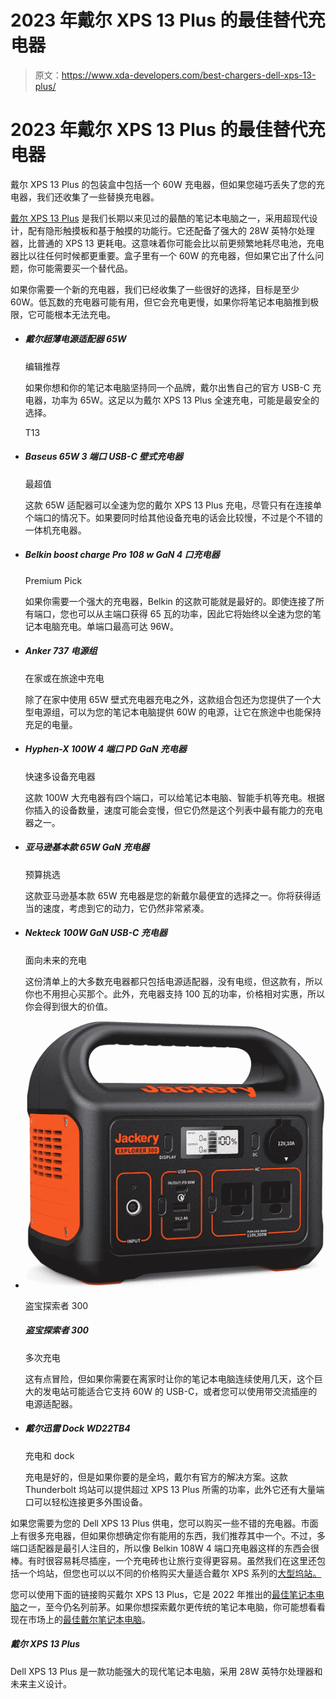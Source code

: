 # 2023 年戴尔 XPS 13 Plus 的最佳替代充电器

> 原文：<https://www.xda-developers.com/best-chargers-dell-xps-13-plus/>

# 2023 年戴尔 XPS 13 Plus 的最佳替代充电器

戴尔 XPS 13 Plus 的包装盒中包括一个 60W 充电器，但如果您碰巧丢失了您的充电器，我们还收集了一些替换充电器。

[戴尔 XPS 13 Plus](https://www.xda-developers.com/dell-xps-13-plus-review/) 是我们长期以来见过的最酷的笔记本电脑之一，采用超现代设计，配有隐形触摸板和基于触摸的功能行。它还配备了强大的 28W 英特尔处理器，比普通的 XPS 13 更耗电。这意味着你可能会比以前更频繁地耗尽电池，充电器比以往任何时候都更重要。盒子里有一个 60W 的充电器，但如果它出了什么问题，你可能需要买一个替代品。

如果你需要一个新的充电器，我们已经收集了一些很好的选择，目标是至少 60W。低瓦数的充电器可能有用，但它会充电更慢，如果你将笔记本电脑推到极限，它可能根本无法充电。

*   ##### 戴尔超薄电源适配器 65W

    编辑推荐

    如果你想和你的笔记本电脑坚持同一个品牌，戴尔出售自己的官方 USB-C 充电器，功率为 65W。这足以为戴尔 XPS 13 Plus 全速充电，可能是最安全的选择。

    T13
*   ##### Baseus 65W 3 端口 USB-C 壁式充电器

    最超值

    这款 65W 适配器可以全速为您的戴尔 XPS 13 Plus 充电，尽管只有在连接单个端口的情况下。如果要同时给其他设备充电的话会比较慢，不过是个不错的一体机充电器。

*   ##### Belkin boost charge Pro 108 w GaN 4 口充电器

    Premium Pick

    如果你需要一个强大的充电器，Belkin 的这款可能就是最好的。即使连接了所有端口，您也可以从主端口获得 65 瓦的功率，因此它将始终以全速为您的笔记本电脑充电。单端口最高可达 96W。

*   ##### Anker 737 电源组

    在家或在旅途中充电

    除了在家中使用 65W 壁式充电器充电之外，这款组合包还为您提供了一个大型电源组，可以为您的笔记本电脑提供 60W 的电源，让它在旅途中也能保持充足的电量。

*   ##### Hyphen-X 100W 4 端口 PD GaN 充电器

    快速多设备充电器

    这款 100W 大充电器有四个端口，可以给笔记本电脑、智能手机等充电。根据你插入的设备数量，速度可能会变慢，但它仍然是这个列表中最有能力的充电器之一。

*   ##### 亚马逊基本款 65W GaN 充电器

    预算挑选

    这款亚马逊基本款 65W 充电器是您的新戴尔最便宜的选择之一。你将获得适当的速度，考虑到它的动力，它仍然非常紧凑。

*   ##### Nekteck 100W GaN USB-C 充电器

    面向未来的充电

    这份清单上的大多数充电器都只包括电源适配器，没有电缆，但这款有，所以你也不用担心买那个。此外，充电器支持 100 瓦的功率，价格相对实惠，所以你会得到很大的价值。

*   <picture>![When you're planning to be away from an outlet for a long time, a massive power bank like this can keep your laptop powered for a few days, so you can go on a camping trip and still use your laptop. It has two full-blown AC outlets plus a 60W USB-C port (among others) so you have a few options.](img/6874382f6dabc77f2eb56c83b6ad9439.png)</picture>

    盗宝探索者 300

    ##### 盗宝探索者 300

    多次充电

    这有点冒险，但如果你需要在离家时让你的笔记本电脑连续使用几天，这个巨大的发电站可能适合它支持 60W 的 USB-C，或者您可以使用带交流插座的电源适配器。

*   ##### 戴尔迅雷 Dock WD22TB4

    充电和 dock

    充电是好的，但是如果你要的是全坞，戴尔有官方的解决方案。这款 Thunderbolt 坞站可以提供超过 XPS 13 Plus 所需的功率，此外它还有大量端口可以轻松连接更多外围设备。

如果您需要为您的 Dell XPS 13 Plus 供电，您可以购买一些不错的充电器。市面上有很多充电器，但如果你想确定你有能用的东西，我们推荐其中一个。不过，多端口适配器是最引人注目的，所以像 Belkin 108W 4 端口充电器这样的东西会很棒。有时很容易耗尽插座，一个充电砖也让旅行变得更容易。虽然我们在这里还包括一个坞站，但您也可以以不同的价格购买大量适合戴尔 XPS 系列的[大型坞站。](https://www.xda-developers.com/best-docks-dell-xps/)

您可以使用下面的链接购买戴尔 XPS 13 Plus，它是 2022 年推出的[最佳笔记本电脑](https://www.xda-developers.com/best-laptops/)之一，至今仍名列前茅。如果你想探索戴尔更传统的笔记本电脑，你可能想看看现在市场上的[最佳戴尔笔记本电脑](https://www.xda-developers.com/best-dell-laptops/)。

##### 戴尔 XPS 13 Plus

Dell XPS 13 Plus 是一款功能强大的现代笔记本电脑，采用 28W 英特尔处理器和未来主义设计。